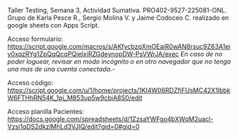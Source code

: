 Taller Testing, Semana 3, Actividad Sumativa. PRO402-9527-225081-ONL. Grupo de Karla Pesce R., Sergio Molina V. y Jaime Codoceo C.
realizado en google sheets con Apps Script.

Acceso formulario:
https://script.google.com/macros/s/AKfycbzqXmOEaiR0wAN8rsuc9Z63A1eiy0xqzRYg1ZpQqQcqPQjeIxjRZGdeynopDW-PsVWrJA/exec 
_En caso de no poder loguear, revisar en modo incógnito o en otro navegador que no tenga una mas de una cuenta conectada.-_

Acceso código:
https://script.google.com/u/1/home/projects/1KI4W06RDZfjFUsMC42X1lbbkW6FTHhRN54K_1pi_M853up5w9cbiA8S0/edit

Acceso planilla Pacientes:
https://docs.google.com/spreadsheets/d/1ZzsaYWFgo4bXWqM2uacl-Vzsi1qDS2dkzIMhLd3VJIQ/edit?gid=0#gid=0
